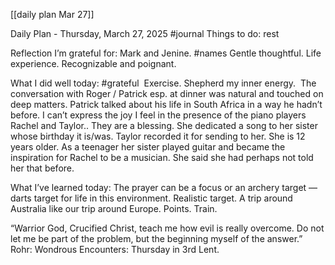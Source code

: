[[daily plan Mar 27]]

Daily Plan - Thursday, March 27, 2025
#journal
Things to do:
rest


Reflection
I’m grateful for:
Mark and Jenine. #names Gentle thoughtful. Life experience. Recognizable and poignant. 

What I did well today: #grateful 
Exercise. Shepherd my inner energy. 
The conversation with Roger / Patrick esp. at dinner was natural and touched on deep matters. Patrick talked about his life in South Africa in a way he hadn’t before.
I can’t express the joy I feel in the presence of the piano players Rachel and Taylor.. They are a blessing. She dedicated a song to her sister whose birthday it is/was. Taylor recorded it for sending to her. She is 12 years older. As a teenager her sister played guitar and became the inspiration for Rachel to be a musician. She said she had perhaps not told her that before.

What I’ve learned today:
The prayer can be a focus or an archery target — darts target for life in this environment.
Realistic target. A trip around Australia like our trip around Europe. Points. Train. 

“Warrior God, Crucified Christ, teach me how evil is really overcome. Do not let me be part of the problem, but the beginning myself of the answer.” Rohr: Wondrous Encounters: Thursday in 3rd Lent. 